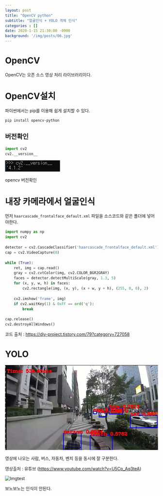 ```yaml
---
layout: post
title: "OpenCV python"
subtitle: "얼굴인식 + YOLO 객체 인식"
categories : []
date: 2020-1-15 21:30:00 -0900
background: '/img/posts/06.jpg'
---
```



# OpenCV
 OpenCV는 오픈 소스 영상 처리 라이브러리이다.

# OpenCV설치
 파이썬에서는 pip를 이용해 쉽게 설치할 수 있다.
 ```
 pip install opencv-python
 ```

## 버전확인
``` python
import cv2
cv2.__version__
```

![버전확인](https://github.com/leeseho/leeseho.github.io/blob/master/_posts/images/2020-01-16-16-28-30.png?raw=true)

opencv 버전확인

# 내장 카메라에서 얼굴인식
먼저 `haarcascade_frontalface_default.xml` 파일을 소스코드와 같은 폴더에 넣어야한다.

``` python
import numpy as np
import cv2
 
detector = cv2.CascadeClassifier('haarcascade_frontalface_default.xml')
cap = cv2.VideoCapture(0) 
 
while (True):
    ret, img = cap.read()
    gray = cv2.cvtColor(img, cv2.COLOR_BGR2GRAY)
    faces = detector.detectMultiScale(gray, 1.3, 5)
    for (x, y, w, h) in faces:
        cv2.rectangle(img, (x, y), (x + w, y + h), (255, 0, 0), 2)
 
    cv2.imshow('frame', img)
    if cv2.waitKey(1) & 0xFF == ord('q'):
        break
 
cap.release()
cv2.destroyAllWindows()
```
코드 출처 : https://diy-project.tistory.com/79?category=727058


# YOLO
![객체인식](https://github.com/leeseho/leeseho.github.io/blob/master/_posts/images/2020-01-16-10-02-41.png?raw=true)

영상에 나오는 사람, 버스, 자동차, 벤치 등을 동시에 잘 구분한다.

영상출처 : 유튜브 (https://www.youtube.com/watch?v=U5Cp_Aq3teA)



![Imgtest](https://mblogthumb-phinf.pstatic.net/MjAxODA1MjhfMTA0/MDAxNTI3NDg3MTczOTY5.C2eXPMwTXPN7mN6rhXpLrbLAu36fyR7JDr3Ym8URGl8g.97dxz-n9zjbzgv8KbhDwrICDNbNierqWueC0aRsfgjIg.JPEG.ehfkdl8989/KakaoTalk_Moim_4UjmLsR1AohJhEmSqqNZkX7uHKU0kp.jpg?type=w800)

 보노보노는 인식이 안된다.